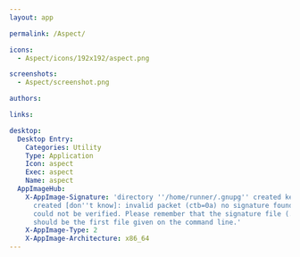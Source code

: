 ```yaml
---
layout: app

permalink: /Aspect/

icons:
  - Aspect/icons/192x192/aspect.png

screenshots:
  - Aspect/screenshot.png

authors:

links:

desktop:
  Desktop Entry:
    Categories: Utility
    Type: Application
    Icon: aspect
    Exec: aspect
    Name: aspect
  AppImageHub:
    X-AppImage-Signature: 'directory ''/home/runner/.gnupg'' created keybox ''/home/runner/.gnupg/pubring.kbx''
      created [don''t know]: invalid packet (ctb=0a) no signature found the signature
      could not be verified. Please remember that the signature file (.sig or .asc)
      should be the first file given on the command line.'
    X-AppImage-Type: 2
    X-AppImage-Architecture: x86_64
---
```

